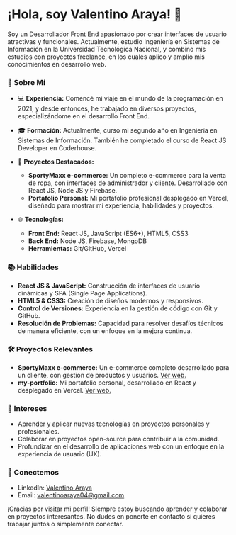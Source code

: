 # ¡Hola, soy Valentino Araya! 👋

Soy un Desarrollador Front End apasionado por crear interfaces de usuario atractivas y funcionales. Actualmente, estudio Ingeniería en Sistemas de Información en la Universidad Tecnológica Nacional, y combino mis estudios con proyectos freelance, en los cuales aplico y amplío mis conocimientos en desarrollo web.

### 🚀 Sobre Mí

- 💻 **Experiencia:** Comencé mi viaje en el mundo de la programación en 2021, y desde entonces, he trabajado en diversos proyectos, especializándome en el desarrollo Front End.
- 🎓 **Formación:** Actualmente, curso mi segundo año en Ingeniería en Sistemas de Información. También he completado el curso de React JS Developer en Coderhouse.

- 🌟 **Proyectos Destacados:**
     - **SportyMaxx e-commerce:** Un completo e-commerce para la venta de ropa, con interfaces de administrador y cliente. Desarrollado con React JS, Node JS y Firebase.
     - **Portafolio Personal:** Mi portafolio profesional desplegado en Vercel, diseñado para mostrar mi experiencia, habilidades y proyectos.

- 🌐 **Tecnologías:**
     - **Front End:** React JS, JavaScript (ES6+), HTML5, CSS3
     - **Back End:** Node JS, Firebase, MongoDB
     - **Herramientas:** Git/GitHub, Vercel

### 📚 Habilidades

- **React JS & JavaScript:** Construcción de interfaces de usuario dinámicas y SPA (Single Page Applications).
- **HTML5 & CSS3:** Creación de diseños modernos y responsivos.
- **Control de Versiones:** Experiencia en la gestión de código con Git y GitHub.
- **Resolución de Problemas:** Capacidad para resolver desafíos técnicos de manera eficiente, con un enfoque en la mejora continua.

### 🛠️ Proyectos Relevantes

- **SportyMaxx e-commerce:** Un e-commerce completo desarrollado para un cliente, con gestión de productos y usuarios. [Ver web.](https://sporty-maxx.vercel.app/)
- **my-portfolio:** Mi portafolio personal, desarrollado en React y desplegado en Vercel. [Ver web.](https://valentino-araya-portfolio.vercel.app/)

### 🌱 Intereses

- Aprender y aplicar nuevas tecnologías en proyectos personales y profesionales.
- Colaborar en proyectos open-source para contribuir a la comunidad.
- Profundizar en el desarrollo de aplicaciones web con un enfoque en la experiencia de usuario (UX).

### 🤝 Conectemos

- LinkedIn: [Valentino Araya](https://www.linkedin.com/in/valentino-araya-18915825b/)
- Email: valentinoaraya04@gmail.com

¡Gracias por visitar mi perfil! Siempre estoy buscando aprender y colaborar en proyectos interesantes. No dudes en ponerte en contacto si quieres trabajar juntos o simplemente conectar.
